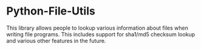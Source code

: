 # Python-File-Utils
This library allows people to lookup various information about files when writing file programs. This includes support for sha1/md5 checksum lookup and various other features in the future.
